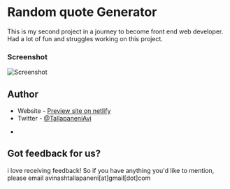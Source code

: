 # Random quote Generator

This is my second project in a journey to become front end web developer. Had a lot of fun and struggles working on this project.

### Screenshot

![Screenshot](https://user-images.githubusercontent.com/104318799/209460050-4a800469-b9e7-4265-9dae-f6778b98fb02.png)


## Author

- Website - [Preview site on netlify](https://quote-generator-avinash.netlify.app/)
- Twitter - [@TallapaneniAvi](https://www.twitter.com/TallapaneniAvi)
*
## Got feedback for us?

i love receiving feedback! So if you have anything you'd like to mention, please email avinashtallapaneni[at]gmail[dot]com
